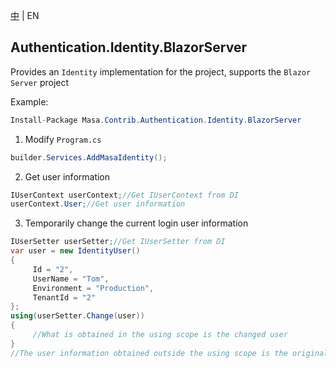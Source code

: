 [中](README.zh-CN.md) | EN

## Authentication.Identity.BlazorServer

Provides an `Identity` implementation for the project, supports the `Blazor Server` project

Example:

``` C#
Install-Package Masa.Contrib.Authentication.Identity.BlazorServer
```

1. Modify `Program.cs`

``` C#
builder.Services.AddMasaIdentity();
```

2. Get user information

``` C#
IUserContext userContext;//Get IUserContext from DI
userContext.User;//Get user information
```

3. Temporarily change the current login user information

``` C#
IUserSetter userSetter;//Get IUserSetter from DI
var user = new IdentityUser()
{
     Id = "2",
     UserName = "Tom",
     Environment = "Production",
     TenantId = "2"
};
using(userSetter.Change(user))
{
     //What is obtained in the using scope is the changed user
}
//The user information obtained outside the using scope is the original logged in user
```